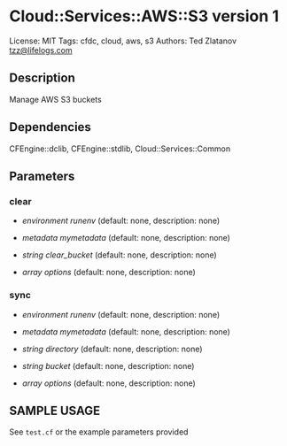 # Cloud::Services::AWS::S3 version 1

License: MIT
Tags: cfdc, cloud, aws, s3
Authors: Ted Zlatanov <tzz@lifelogs.com>

## Description
Manage AWS S3 buckets

## Dependencies
CFEngine::dclib, CFEngine::stdlib, Cloud::Services::Common

## Parameters
### clear
* _environment_ *runenv* (default: none, description: none)

* _metadata_ *mymetadata* (default: none, description: none)

* _string_ *clear_bucket* (default: none, description: none)

* _array_ *options* (default: none, description: none)

### sync
* _environment_ *runenv* (default: none, description: none)

* _metadata_ *mymetadata* (default: none, description: none)

* _string_ *directory* (default: none, description: none)

* _string_ *bucket* (default: none, description: none)

* _array_ *options* (default: none, description: none)


## SAMPLE USAGE
See `test.cf` or the example parameters provided

